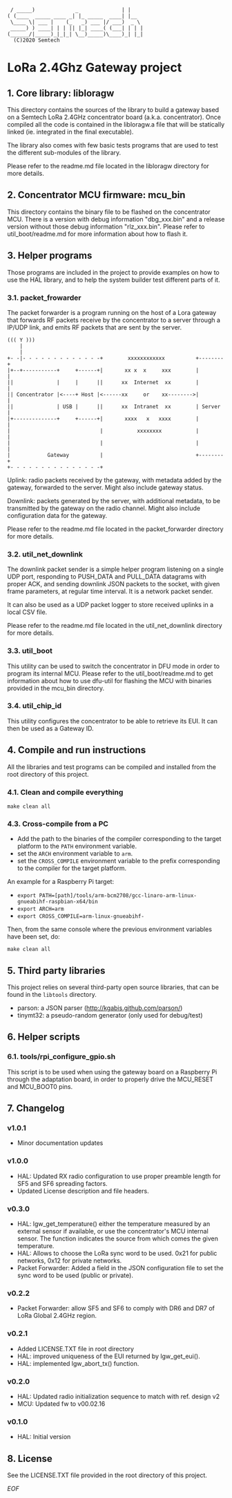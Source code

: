 	 / _____)             _              | |
	( (____  _____ ____ _| |_ _____  ____| |__
	 \____ \| ___ |    (_   _) ___ |/ ___)  _ \
	 _____) ) ____| | | || |_| ____( (___| | | |
	(______/|_____)_|_|_| \__)_____)\____)_| |_|
	  (C)2020 Semtech

LoRa 2.4Ghz Gateway project
===========================

## 1. Core library: libloragw

This directory contains the sources of the library to build a gateway based on
a Semtech LoRa 2.4GHz concentrator board (a.k.a. concentrator).
Once compiled all the code is contained in the libloragw.a file that will be
statically linked (ie. integrated in the final executable).

The library also comes with few basic tests programs that are used to test the
different sub-modules of the library.

Please refer to the readme.md file located in the libloragw directory for
more details.

## 2. Concentrator MCU firmware: mcu_bin

This directory contains the binary file to be flashed on the concentrator MCU.
There is a version with debug information "dbg_xxx.bin" and a release version
without those debug information "rlz_xxx.bin".
Please refer to util_boot/readme.md for more information about how to flash it.

## 3. Helper programs

Those programs are included in the project to provide examples on how to use
the HAL library, and to help the system builder test different parts of it.

### 3.1. packet_frowarder

The packet forwarder is a program running on the host of a Lora gateway that
forwards RF packets receive by the concentrator to a server through a IP/UDP
link, and emits RF packets that are sent by the server.

	((( Y )))
	    |
	    |
	+- -|- - - - - - - - - - - - -+        xxxxxxxxxxxx          +--------+
	|+--+-----------+     +------+|       xx x  x     xxx        |        |
	||              |     |      ||      xx  Internet  xx        |        |
	|| Concentrator |<----+ Host |<------xx     or    xx-------->|        |
	||              | USB |      ||      xx  Intranet  xx        | Server |
	|+--------------+     +------+|       xxxx   x   xxxx        |        |
	|                             |           xxxxxxxx           |        |
	|                             |                              |        |
	|            Gateway          |                              +--------+
	+- - - - - - - - - - - - - - -+

Uplink: radio packets received by the gateway, with metadata added by the
gateway, forwarded to the server. Might also include gateway status.

Downlink: packets generated by the server, with additional metadata, to be
transmitted by the gateway on the radio channel. Might also include
configuration data for the gateway.

Please refer to the readme.md file located in the packet_forwarder directory
for more details.

### 3.2. util_net_downlink

The downlink packet sender is a simple helper program listening on a single
UDP port, responding to PUSH_DATA and PULL_DATA datagrams with proper ACK, and
sending downlink JSON packets to the socket, with given frame parameters, at
regular time interval.
It is a network packet sender.

It can also be used as a UDP packet logger to store received uplinks in a
local CSV file.

Please refer to the readme.md file located in the util_net_downlink directory
for more details.

### 3.3. util_boot

This utility can be used to switch the concentrator in DFU mode in order to
program its internal MCU.
Please refer to the util_boot/readme.md to get information about how to use
dfu-util for flashing the MCU with binaries provided in the mcu_bin directory.

### 3.4. util_chip_id

This utility configures the concentrator to be able to retrieve its EUI.
It can then be used as a Gateway ID.

## 4. Compile and run instructions

All the libraries and test programs can be compiled and installed from the
root directory of this project.

### 4.1. Clean and compile everything

`make clean all`

### 4.3. Cross-compile from a PC

* Add the path to the binaries of the compiler corresponding to the target
platform to the `PATH` environment variable.
* set the `ARCH` environment variable to `arm`.
* set the `CROSS_COMPILE` environment variable to the prefix corresponding to
the compiler for the target platform.

An example for a Raspberry Pi target:

* `export PATH=[path]/tools/arm-bcm2708/gcc-linaro-arm-linux-gnueabihf-raspbian-x64/bin`
* `export ARCH=arm`
* `export CROSS_COMPILE=arm-linux-gnueabihf-`

Then, from the same console where the previous environment variables have been
set, do:

`make clean all`

## 5. Third party libraries

This project relies on several third-party open source libraries, that can be
found in the `libtools` directory.
* parson: a JSON parser (http://kgabis.github.com/parson/)
* tinymt32: a pseudo-random generator (only used for debug/test)

## 6. Helper scripts

### 6.1. tools/rpi_configure_gpio.sh

This script is to be used when using the gateway board on a Raspberry Pi through
the adaptation board, in order to properly drive the MCU_RESET and MCU_BOOT0 pins.

## 7. Changelog

### v1.0.1 ###

* Minor documentation updates

### v1.0.0 ###

* HAL: Updated RX radio configuration to use proper preamble length for SF5 and
SF6 spreading factors.
* Updated License description and file headers.

### v0.3.0 ###

* HAL: lgw_get_temperature() either the temperature measured by an external
sensor if available, or use the concentrator's MCU internal sensor. The function
indicates the source from which comes the given temperature.
* HAL: Allows to choose the LoRa sync word to be used. 0x21 for public networks,
0x12 for private networks.
* Packet Forwarder: Added a field in the JSON configuration file to set the
sync word to be used (public or private).

### v0.2.2 ###

* Packet Forwarder: allow SF5 and SF6 to comply with DR6 and DR7 of LoRa Global
2.4GHz region.

### v0.2.1 ###

* Added LICENSE.TXT file in root directory
* HAL: improved uniqueness of the EUI returned by lgw_get_eui().
* HAL: implemented lgw_abort_tx() function.

### v0.2.0 ###

* HAL: Updated radio initialization sequence to match with ref. design v2
* MCU: Updated fw to v00.02.16

### v0.1.0 ###

* HAL: Initial version

## 8. License

See the LICENSE.TXT file provided in the root directory of this project.

*EOF*
